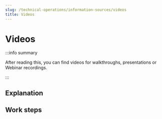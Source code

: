 ```yaml
---
slug: /technical-operations/information-sources/videos
title: Videos
---
```

# Videos

:::info summary

After reading this, you can find videos for walkthroughs, presentations or Webinar recordings.

:::

## Explanation

## Work steps